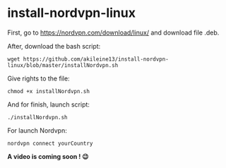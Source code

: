 # install-nordvpn-linux

First, go to https://nordvpn.com/download/linux/ and download file .deb.

After, download the bash script:
```
wget https://github.com/akileine13/install-nordvpn-linux/blob/master/installNordvpn.sh
```
Give rights to the file:
```
chmod +x installNordvpn.sh
```
And for finish, launch script:
```
./installNordvpn.sh
```
For launch Nordvpn:
```
nordvpn connect yourCountry
```

**A video is coming soon ! 😉**
